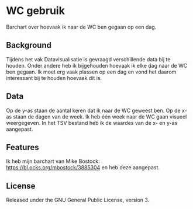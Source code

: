 # WC gebruik
Barchart over hoevaak ik naar de WC ben gegaan op een dag.

## Background
Tijdens het vak Datavisualisatie is gevraagd verschillende data bij te houden. Onder andere heb ik bijgehouden hoevaak ik elke dag naar de WC ben gegaan. Ik moet erg vaak plassen op een dag en vond het daarom interessant bij te houden hoevaak dit is.

## Data
Op de y-as staan de aantal keren dat ik naar de WC geweest ben. Op de x-as staan de dagen van de week. Ik heb één week naar de WC gaan visueel weergegeven. In het TSV bestand heb ik de waardes van de x- en y-as aangepast.

## Features
Ik heb mijn barchart van Mike Bostock: https://bl.ocks.org/mbostock/3885304 en heb deze aangepast.

## License
Released under the GNU General Public License, version 3. 
